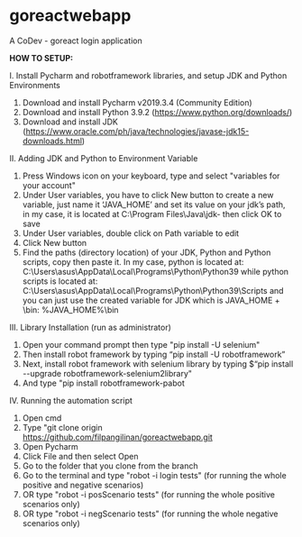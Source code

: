 # goreactwebapp
A CoDev - goreact login application

**HOW TO SETUP:**

I. Install Pycharm and robotframework libraries, and setup JDK and Python Environments
1. Download and install Pycharm v2019.3.4 (Community Edition)
2. Download and install Python 3.9.2 (https://www.python.org/downloads/)
3. Download and install JDK (https://www.oracle.com/ph/java/technologies/javase-jdk15-downloads.html)


II. Adding JDK and Python to Environment Variable
1. Press Windows icon on your keyboard, type and select "variables for your account"
2. Under User variables, you have to click New button to create a new variable, just name it ‘JAVA_HOME’ and set its value on your jdk’s path, in my case, it is located at C:\Program Files\Java\jdk- then click OK to save
3. Under User variables, double click on Path variable to edit
4. Click New button
5. Find the paths (directory location) of your JDK, Python and Python scripts, copy then paste it. In my case, python is located at: C:\Users\asus\AppData\Local\Programs\Python\Python39 while python scripts is located at: C:\Users\asus\AppData\Local\Programs\Python\Python39\Scripts and you can just use the created variable for JDK which is JAVA_HOME + \bin: %JAVA_HOME%\bin


III. Library Installation (run as administrator)
1. Open your command prompt then type "pip install -U selenium"
2. Then install robot framework by typing “pip install -U robotframework”
3. Next, install robot framework with selenium library by typing $“pip install --upgrade robotframework-selenium2library"
4. And type "pip install robotframework-pabot


IV. Running the automation script
1. Open cmd
2. Type "git clone origin https://github.com/filpangilinan/goreactwebapp.git
3. Open Pycharm
4. Click File and then select Open
5. Go to the folder that you clone from the branch
6. Go to the terminal and type "robot -i login tests" (for running the whole positive and negative scenarios) 
7.  OR type "robot -i posScenario tests" (for running the whole positive scenarios only)
8.  OR type "robot -i negScenario tests" (for running the whole negative scenarios only)
